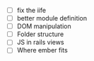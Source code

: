 -[ ] fix the iife
-[ ] better module definition
-[ ] DOM manipulation
-[ ] Folder structure
-[ ] JS in rails views
-[ ] Where ember fits
